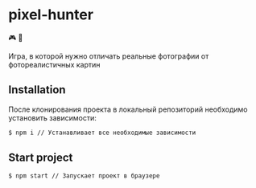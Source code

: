 # pixel-hunter 
:video_game: :game_die:

Игра, в которой нужно отличать реальные фотографии от фотореалистичных картин

## Installation
После клонирования проекта в локальный репозиторий необходимо установить зависимости:

```bash
$ npm i // Устанавливает все необходимые зависимости
```

## Start project
```bash
$ npm start // Запускает проект в браузере
```

